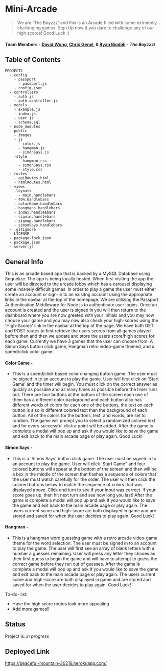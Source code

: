 # Mini-Arcade
> We are 'The Boyzzz' and this is an Arcade filled with some extremely challenging games. Sign Up now if you dare to challenge any of our high scores! Good Luck :)

#### Team Members - [David Wong](https://github.com/blmlol "David's Github Page"), [Chris Genel](https://github.com/cgenel "Chris's Github Page"), & [Ryan Bigdoli](https://github.com/Ryan-Bidgoli "Ryan's Github Page")  - *The Boyzzz!*

## Table of Contents

```
PROJECT2
  - config
    - passport
      - passport.js
    - config.json
  - controllers
    - auth.js
    - auth.controller.js
  - models
    - example.js
    - index.js
    - user.js
    - schema.sql
  - node_modules
  - public
    - images
    - js
      - color.js
      - hangman.js
      - simonSays.js
    -style
      - hangman.css
      - simonSays.css
      - style.css
  - routes
    - apiRoutes.html
    - htmlRoutes.html
  - views
    -layouts
      - main.handlebars
    - 404.handlebars
    - colorGame.handlebars
    - hangmans.handlebars
    - index.handleabars
    - signin.handlebars
    - signup.handlebars
    - simonSays.handlebars
  - .gitignore
  - LICENSE
  - package-lock.json
  - package.json
  - server.js
```

## General Info
This is an arcade based app that is backed by a MySQL Database using Sequelize. The app is being locally hosted. When first visiting the app the user will be directed to the arcade lobby which has a carousel displaying some insanely difficult games. In order to play a game the user must either create an account or sign-in to an exisitng account using the appropriate links in the navbar at the top of the homepage. We are utilizing the Passport Authentication Middleware for Node.js to authenticate user logins. Once an account is created and the user is signed in you will then return to the dashboard where you are now greeted with your initials and you may now choose your game and you may now also check your high-scores using the 'High-Scores' link in the navbar at the top of the page. We have both GET and POST routes to first retrieve the users scores from all games played before then and then we update and store the users score/high scores for each game. Currently we have 3 games that the user can choose from. A Simon Says button click game, Hangman retro video-game themed, and a speed/click color game.

#### Color Game -
  * This is a speed/click based color changing button game. The user must be signed in to an account to play the game. User will first click on 'Start Game' and the timer will begin. You must click on the correct answer as quickly as possible and as many times as possible before the timer runs out. There are four buttons at the bottom of the screen each one of them has a different color background and each button also has different words of colors for each one of the buttons, the text on each button is also in different colored text than the background of each button. All of the colors for the buttons, text, and words, are set to random. The game will prompt you to select a randomized colored text and for every successful click a point will be added. After the game is complete a modal will pop up and ask if you would like to save the game and exit back to the main arcade page or play again. Good Luck!

#### Simon Says -
  * This is a 'Simon Says' button click game. The user must be signed in to an account to play the game. User will click 'Start Game" and four colored buttons will appear at the bottom of the screen and then will be a box in the middle of the screen that flashes a sequence of colors that the user must watch carefully for the order. The user will then click the colored buttons below to match the sequence of colors that was displayed above. Click end turn to see if your input was correct. If your score goes up, then hit next turn and see how long you last! After the game is complete a modal will pop up and ask if you would like to save the game and exit back to the main arcade page or play again. The users current score and high-score are both displayed in game and are stored and saved for when the user decides to play again. Good Luck!

#### Hangman -
  * This is a hangman word guessing game with a retro arcade video-game theme for the word selection. The user must be signed in to an account to play the game. The user will first see an array of blank letters with a number a guesses remaining. User will press any letter they chooes as their first guess to begin the game and will have to attempt to guess the correct game before they run out of guesses. After the game is complete a modal will pop up and ask if you would like to save the game and exit back to the main arcade page or play again. The users current score and high-score are both displayed in game and are stored and saved for when the user decides to play again. Good Luck!

To-do- list:
* Have the high score routes look more appealing
* Add more games!!

## Status
Project is: _in progress_

## Deployed Link
https://peaceful-mountain-30216.herokuapp.com/
